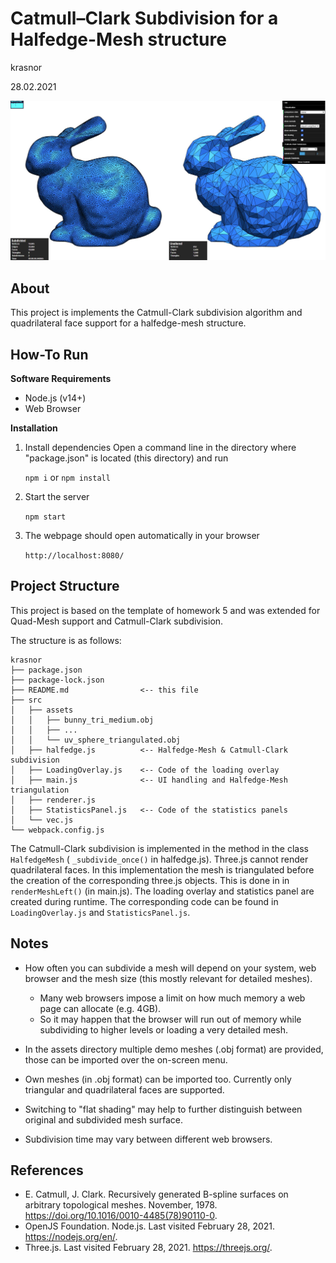 # Catmull–Clark Subdivision for a Halfedge-Mesh structure

krasnor

28.02.2021

<img src="src/assets/readme_header.jpg" style="zoom: 50%;" />

## About

This project is implements the Catmull-Clark subdivision algorithm and quadrilateral face support for a halfedge-mesh structure.

## How-To Run

**Software Requirements**

- Node.js (v14+)
- Web Browser

**Installation**

1. Install dependencies
   Open a command line in the directory where "package.json" is located (this directory) and run
   
   `npm i` or `npm install`
   
2. Start the server

   `npm start`

3. The webpage should open automatically in your browser

   `http://localhost:8080/`

   

## Project Structure

This project is based on the template of homework 5 and was extended for Quad-Mesh support and Catmull-Clark subdivision.

The structure is as follows:

```
krasnor                      
├── package.json
├── package-lock.json
├── README.md                <-- this file
├── src
│   ├── assets
│   │   ├── bunny_tri_medium.obj
│   │   ├── ...
│   │   └── uv_sphere_triangulated.obj
│   ├── halfedge.js          <-- Halfedge-Mesh & Catmull-Clark subdivision
│   ├── LoadingOverlay.js    <-- Code of the loading overlay
│   ├── main.js              <-- UI handling and Halfedge-Mesh triangulation
│   ├── renderer.js
│   ├── StatisticsPanel.js   <-- Code of the statistics panels
│   └── vec.js
└── webpack.config.js
```

The Catmull-Clark subdivision is implemented in the method in the class `HalfedgeMesh` ( `_subdivide_once()` in halfedge.js). Three.js cannot render quadrilateral faces. In this implementation the mesh is triangulated before the creation of the corresponding three.js objects. This is done in in `renderMeshLeft()` (in main.js). The loading overlay and statistics panel are created during runtime. The corresponding code can be found in  `LoadingOverlay.js` and `StatisticsPanel.js`.

## Notes

- How often you can subdivide a mesh will depend on your system, web browser and the mesh size (this mostly relevant for detailed meshes).

  - Many web browsers impose a limit on how much memory a web page can allocate (e.g. 4GB). 
  - So it may happen that the browser will run out of memory while subdividing to higher levels or loading a very detailed mesh.

- In the assets directory multiple demo meshes (.obj format) are provided, those can be imported over the on-screen menu.

- Own meshes (in .obj format) can be imported too. Currently only triangular and quadrilateral faces are supported.

- Switching to "flat shading" may help to further distinguish between original and subdivided mesh surface.

- Subdivision time may vary between different web browsers.

  

## References

- E. Catmull, J. Clark. Recursively generated B-spline surfaces on arbitrary topological meshes. November, 1978. https://doi.org/10.1016/0010-4485(78)90110-0.
- OpenJS Foundation. Node.js. Last visited February 28, 2021. https://nodejs.org/en/.
- Three.js. Last visited February 28, 2021. https://threejs.org/.